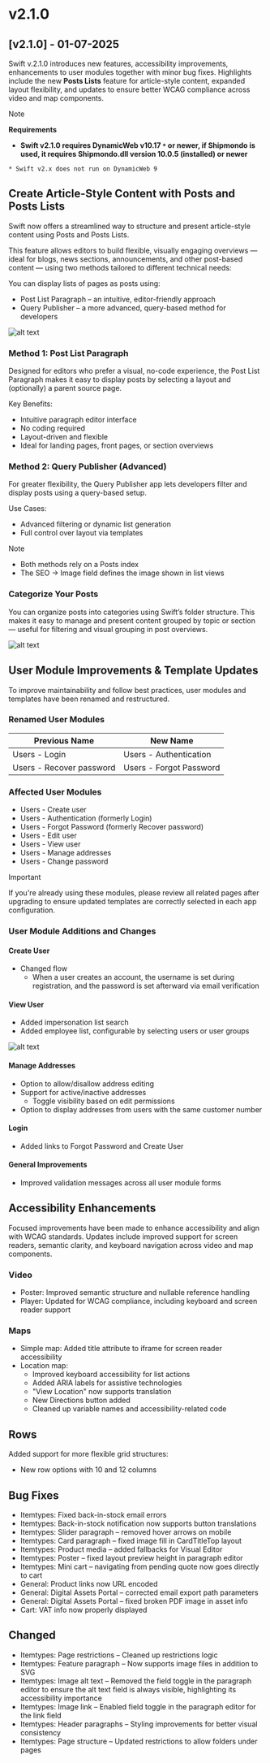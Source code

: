 # v2.1.0

## [v2.1.0] - 01-07-2025

Swift v.2.1.0 introduces new features, accessibility improvements, enhancements to user modules together with minor bug fixes. 
Highlights include the new **Posts Lists** feature for article-style content, expanded layout flexibility, and updates to ensure better WCAG compliance across video and map components.
> [!NOTE]
> **Requirements**
>
> * **Swift v2.1.0 requires DynamicWeb v10.17 `*` or newer, if Shipmondo is used, it requires Shipmondo.dll version 10.0.5 (installed) or newer**
>

`* Swift v2.x does not run on DynamicWeb 9`

## Create Article-Style Content with Posts and Posts Lists
Swift now offers a streamlined way to structure and present article-style content using Posts and Posts Lists.

This feature allows editors to build flexible, visually engaging overviews — ideal for blogs, news sections, announcements, and other post-based content — using two methods tailored to different technical needs:

You can display lists of pages as posts using:

* Post List Paragraph – an intuitive, editor-friendly approach
* Query Publisher – a more advanced, query-based method for developers

![alt text](https://doc.dynamicweb.com/Files/Images/Swift/Release%20v2.1.0/Posts_list.png)

### Method 1: Post List Paragraph
Designed for editors who prefer a visual, no-code experience, the Post List Paragraph makes it easy to display posts by selecting a layout and (optionally) a parent source page.

Key Benefits:
* Intuitive paragraph editor interface
* No coding required
* Layout-driven and flexible
* Ideal for landing pages, front pages, or section overviews

### Method 2: Query Publisher (Advanced)
For greater flexibility, the Query Publisher app lets developers filter and display posts using a query-based setup.

Use Cases:
* Advanced filtering or dynamic list generation
* Full control over layout via templates

> [!NOTE]
> * Both methods rely on a Posts index
> * The SEO → Image field defines the image shown in list views

### Categorize Your Posts
You can organize posts into categories using Swift’s folder structure. This makes it easy to manage and present content grouped by topic or section — useful for filtering and visual grouping in post overviews.

![alt text](https://doc.dynamicweb.com/Files/Images/Swift/Release%20v2.1.0/Posts_filter.png)


## User Module Improvements & Template Updates
To improve maintainability and follow best practices, user modules and templates have been renamed and restructured.

### Renamed User Modules

| Previous Name            | New Name                |
| ------------------------ | ----------------------- |
| Users - Login            | Users - Authentication  |
| Users - Recover password | Users - Forgot Password |

### Affected User Modules
* Users - Create user
* Users - Authentication (formerly Login)
* Users - Forgot Password (formerly Recover password)
* Users - Edit user
* Users - View user
* Users - Manage addresses
* Users - Change password

> [!IMPORTANT]
>
> If you're already using these modules, please review all related pages after upgrading to ensure updated templates are correctly selected in each app configuration.
>

### User Module Additions and Changes

#### Create User
* Changed flow
	* When a user creates an account, the username is set during registration, and the password is set afterward via email verification

#### View User
* Added impersonation list search
* Added employee list, configurable by selecting users or user groups

![alt text](https://doc.dynamicweb.com/Files/Images/Swift/Release%20v2.1.0/Employee_list.png)

#### Manage Addresses
* Option to allow/disallow address editing
* Support for active/inactive addresses
  * Toggle visibility based on edit permissions 
* Option to display addresses from users with the same customer number

#### Login
* Added links to Forgot Password and Create User

#### General Improvements
* Improved validation messages across all user module forms

## Accessibility Enhancements
Focused improvements have been made to enhance accessibility and align with WCAG standards. 
Updates include improved support for screen readers, semantic clarity, and keyboard navigation across video and map components.

### Video
* Poster: Improved semantic structure and nullable reference handling
* Player: Updated for WCAG compliance, including keyboard and screen reader support

### Maps
* Simple map: Added title attribute to iframe for screen reader accessibility
* Location map:
  * Improved keyboard accessibility for list actions
  * Added ARIA labels for assistive technologies
  * "View Location" now supports translation
  * New Directions button added
  * Cleaned up variable names and accessibility-related code

## Rows
Added support for more flexible grid structures:
* New row options with 10 and 12 columns

## Bug Fixes
* Itemtypes: Fixed back-in-stock email errors
* Itemtypes: Back-in-stock notification now supports button translations
* Itemtypes: Slider paragraph – removed hover arrows on mobile
* Itemtypes: Card paragraph – fixed image fill in CardTitleTop layout
* Itemtypes: Product media – added fallbacks for Visual Editor
* Itemtypes: Poster – fixed layout preview height in paragraph editor
* Itemtypes: Mini cart – navigating from pending quote now goes directly to cart
* General: Product links now URL encoded
* General: Digital Assets Portal – corrected email export path parameters
* General: Digital Assets Portal – fixed broken PDF image in asset info
* Cart: VAT info now properly displayed

## Changed
* Itemtypes: Page restrictions – Cleaned up restrictions logic
* Itemtypes: Feature paragraph – Now supports image files in addition to SVG
* Itemtypes: Image alt text – Removed the field toggle in the paragraph editor to ensure the alt text field is always visible, highlighting its accessibility importance
* Itemtypes: Image link – Enabled field toggle in the paragraph editor for the link field
* Itemtypes: Header paragraphs – Styling improvements for better visual consistency
* Itemtypes: Page structure – Updated restrictions to allow folders under pages

